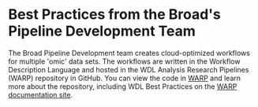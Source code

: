 # Best Practices from the Broad's Pipeline Development Team
The Broad Pipeline Development team creates cloud-optimized workflows for multiple 'omic' data sets. The workflows are written in the Workflow Description Language and hosted in the WDL Analysis Research Pipelines (WARP) repository in GitHub. You can view the code in [WARP](https://github.com/broadinstitute/warp) and learn more about the repository, including WDL Best Practices on the [WARP documentation site](https://broadinstitute.github.io/warp/). 